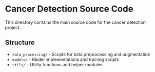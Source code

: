 # Cancer Detection Source Code

This directory contains the main source code for the cancer detection project.

## Structure

- `data_processing/` - Scripts for data preprocessing and augmentation
- `models/` - Model implementations and training scripts
- `utils/` - Utility functions and helper modules